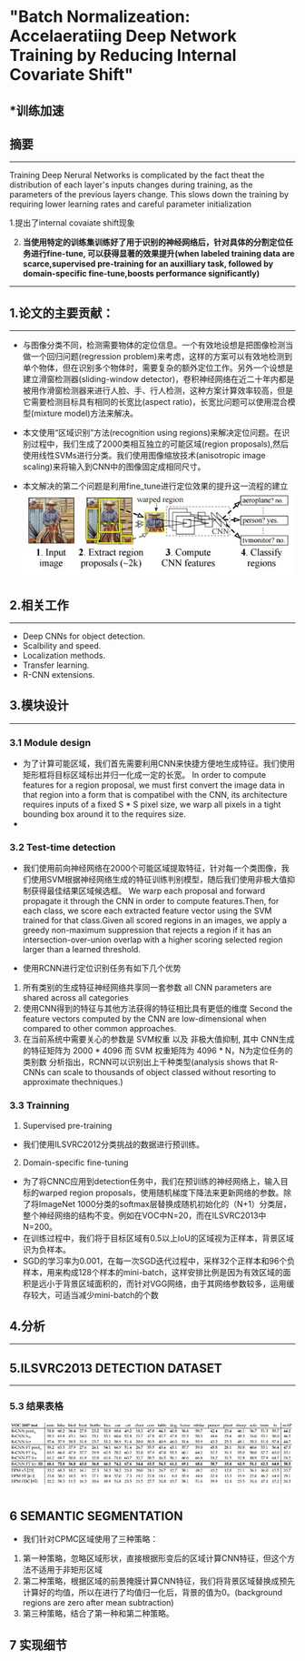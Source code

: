 # "Batch Normalizeation: Accelaeratiing Deep Network Training by Reducing Internal Covariate Shift"

## *训练加速

## 摘要
---
Training Deep Nerural Networks is complicated by the fact theat the distribution of each layer's inputs changes during training, as the parameters of the previous layers change. This slows down the training by requiring lower learning rates and careful parameter initialization

1.提出了internal covaiate shift现象

2. **当使用特定的训练集训练好了用于识别的神经网络后，针对具体的分割定位任务进行fine-tune, 可以获得显著的效果提升(when labeled training data are scarce,supervised pre-training for an auxilliary task, followed by domain-specific fine-tune,boosts performance significantly)**
---

## 1.论文的主要贡献：
---
- 与图像分类不同，检测需要物体的定位信息。一个有效地设想是把图像检测当做一个回归问题(regression problem)来考虑，这样的方案可以有效地检测到单个物体，但在识别多个物体时，需要复杂的额外定位工作。另外一个设想是建立滑窗检测器(sliding-window detector)，卷积神经网络在近二十年内都是被用作滑窗检测器来进行人脸、手、行人检测，这种方案计算效率较高，但是它需要检测目标具有相同的长宽比(aspect ratio)，长宽比问题可以使用混合模型(mixture model)方法来解决。

- 本文使用“区域识别”方法(recognition using regions)来解决定位问题。在识别过程中，我们生成了2000类相互独立的可能区域(region proposals),然后使用线性SVMs进行分类。我们使用图像缩放技术(anisotropic image scaling)来将输入到CNN中的图像固定成相同尺寸。

- 本文解决的第二个问题是利用fine_tune进行定位效果的提升这一流程的建立
![rcnn_algorithm](../images/rcnn.jpg)

## 2.相关工作
---
- Deep CNNs for object detection.
- Scalbility and speed.
- Localization methods.
- Transfer learning.
- R-CNN extensions.

## 3.模块设计

---
### 3.1 Module design

- 为了计算可能区域，我们首先需要利用CNN来快捷方便地生成特征。我们使用矩形框将目标区域标出并归一化成一定的长宽。
In order to compute features for a region proposal, we must first convert the image data in that region into a form that is compatibel with the CNN,
its architecture requires inputs of a fixed S * S pixel size, we warp all pixels in a tight bounding box around it to the requires size.
- 


### 3.2 Test-time detection

- 我们使用前向神经网络在2000个可能区域提取特征，针对每一个类图像，我们使用SVM根据神经网络生成的特征训练判别模型，随后我们使用非极大值抑制获得最佳结果区域候选框。
We warp each proposal and forward propagate it through the CNN in order to compute features.Then, for each class, we score each extracted feature vector using the SVM trained for that class.Given all scored regions in an images, we apply a greedy non-maximum suppression that rejects a region if it has an intersection-over-union overlap with a higher scoring selected region larger than a learned threshold.

- 使用RCNN进行定位识别任务有如下几个优势 

1. 所有类别的生成特征神经网络共享同一套参数 all CNN parameters are shared across all categories
2. 使用CNN得到的特征与其他方法获得的特征相比具有更低的维度 Second the feature vectors computed by the CNN are low-dimensional when compared to other common approaches.
3. 在当前系统中需要关心的参数是 SVM权重 以及 非极大值抑制, 其中 CNN生成的特征矩阵为 2000 * 4096 而 SVM 权重矩阵为 4096 * N，N为定位任务的类别数
  分析指出，RCNN可以识别出上千种类型(analysis shows that R-CNNs can scale to thousands of object classed without resorting to approximate thechniques.)


### 3.3 Trainning 
1. Supervised pre-training
- 我们使用ILSVRC2012分类挑战的数据进行预训练。

2. Domain-specific fine-tuning 
- 为了将CNNC应用到detection任务中，我们在预训练的神经网络上，输入目标的warped region proposals，使用随机梯度下降法来更新网络的参数。除了将ImageNet 1000分类的softmax层替换成随机初始化的（N+1）分类层，整个神经网络的结构不变。例如在VOC中N=20，而在ILSVRC2013中N=200。
- 在训练过程中，我们将于目标区域有0.5以上IoU的区域视为正样本，背景区域识为负样本。
- SGD的学习率为0.001，在每一次SGD迭代过程中，采样32个正样本和96个负样本，用来构成128个样本的mini-batch，这样安排比例是因为有效区域的面积是远小于背景区域面积的，而针对VGG网络，由于其网络参数较多，运用缓存较大，可适当减少mini-batch的个数

## 4.分析
---

## 5.ILSVRC2013 DETECTION DATASET
---

### 5.3 结果表格
![rcnn_algorithm](../images/table.jpg)

## 6 SEMANTIC SEGMENTATION
- 我们针对CPMC区域使用了三种策略：
1. 第一种策略，忽略区域形状，直接根据形变后的区域计算CNN特征，但这个方法不适用于非矩形区域
2. 第二种策略，根据区域的前景掩膜计算CNN特征，我们将背景区域替换成预先计算好的均值，所以在进行了均值归一化后，背景的值为0。(background regions are zero after mean subtraction)
3. 第三种策略，结合了第一种和第二种策略。

## 7 实现细节
